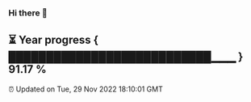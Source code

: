 ### Hi there 👋
⏳ Year progress { ███████████████████████████▁▁▁ } 91.17 %
---
⏰ Updated on Tue, 29 Nov 2022 18:10:01 GMT

